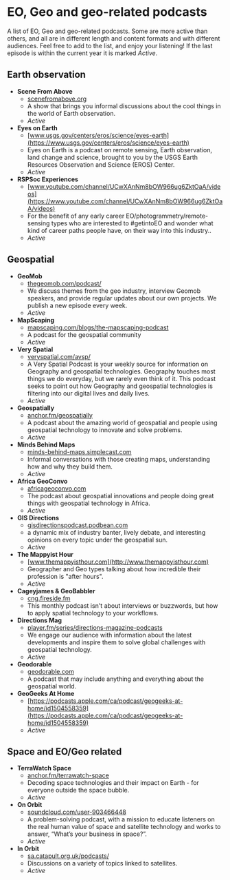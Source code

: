 # EO, Geo and geo-related podcasts
A list of EO, Geo and geo-related podcasts. Some are more active than others, and all are in different length and content formats and with different audiences. Feel free to add to the list, and enjoy your listening! If the last episode is within the current year it is marked _Active_. 

## Earth observation
* __Scene From Above__
  * [scenefromabove.org](https://scenefromabove.org)
  * A show that brings you informal discussions about the cool things in the world of Earth observation.
  * _Active_
* __Eyes on Earth__
  * [www.usgs.gov/centers/eros/science/eyes-earth](https://www.usgs.gov/centers/eros/science/eyes-earth)
  * Eyes on Earth is a podcast on remote sensing, Earth observation, land change and science, brought to you by the USGS Earth Resources Observation and Science (EROS) Center. 
  *  _Active_
* __RSPSoc Experiences__
  * [www.youtube.com/channel/UCwXAnNm8bOW966ug6ZktOaA/videos](https://www.youtube.com/channel/UCwXAnNm8bOW966ug6ZktOaA/videos)
  * For the benefit of any early career EO/photogrammetry/remote-sensing types who are interested to #getintoEO and wonder what kind of career paths people have, on their way into this industry.. 
  *  _Active_

## Geospatial
* __GeoMob__
  * [thegeomob.com/podcast/](https://thegeomob.com/podcast/)
  * We discuss themes from the geo industry, interview Geomob speakers, and provide regular updates about our own projects. We publish a new episode every week.
  *  _Active_
* __MapScaping__
  * [mapscaping.com/blogs/the-mapscaping-podcast](https://mapscaping.com/blogs/the-mapscaping-podcast)
  * A podcast for the geospatial community
  *  _Active_
* __Very Spatial__
  * [veryspatial.com/avsp/](https://veryspatial.com/avsp/)
  * A Very Spatial Podcast is your weekly source for information on Geography and geospatial technologies. Geography touches most things we do everyday, but we rarely even think of it. This podcast seeks to point out how Geography and geospatial technologies is filtering into our digital lives and daily lives.
  *  _Active_
* __Geospatially__
  * [anchor.fm/geospatially](https://anchor.fm/geospatially)
  * A podcast about the amazing world of geospatial and people using geospatial technology to innovate and solve problems.
  *  _Active_
* __Minds Behind Maps__
  * [minds-behind-maps.simplecast.com](https://minds-behind-maps.simplecast.com)
  * Informal conversations with those creating maps, understanding how and why they build them.
  *  _Active_
* __Africa GeoConvo__
  * [africageoconvo.com](https://africageoconvo.com)
  * The podcast about geospatial innovations and people doing great things with geospatial technology in Africa.
  *  _Active_
* __GIS Directions__
  * [gisdirectionspodcast.podbean.com](https://gisdirectionspodcast.podbean.com)
  * a dynamic mix of industry banter, lively debate, and interesting opinions on every topic under the geospatial sun.
  *  _Active_
* __The Mappyist Hour__
  * [www.themappyisthour.com](http://www.themappyisthour.com)
  * Geographer and Geo types talking about how incredible their profession is "after hours".
  *  _Active_
* __Cageyjames & GeoBabbler__
  * [cng.fireside.fm](https://cng.fireside.fm)
  * This monthly podcast isn't about interviews or buzzwords, but how to apply spatial technology to your workflows.
* __Directions Mag__
  * [player.fm/series/directions-magazine-podcasts](https://player.fm/series/directions-magazine-podcasts)
  * We engage our audience with information about the latest developments and inspire them to solve global challenges with geospatial technology.
  *  _Active_
* __Geodorable__
  * [geodorable.com](https://geodorable.com)
  * A podcast that may include anything and everything about the geospatial world. 
* __GeoGeeks At Home__
  * [https://podcasts.apple.com/ca/podcast/geogeeks-at-home/id1504558359](https://podcasts.apple.com/ca/podcast/geogeeks-at-home/id1504558359)
  *  _Active_

## Space and EO/Geo related
* __TerraWatch Space__
  * [anchor.fm/terrawatch-space](https://anchor.fm/terrawatch-space)
  * Decoding space technologies and their impact on Earth - for everyone outside the space bubble.
  *  _Active_
* __On Orbit__
  * [soundcloud.com/user-903466448](https://soundcloud.com/user-903466448)
  * A problem-solving podcast, with a mission to educate listeners on the real human value of space and satellite technology and works to answer, “What’s your business in space?”.
  *  _Active_
* __In Orbit__
  * [sa.catapult.org.uk/podcasts/](https://sa.catapult.org.uk/podcasts/)
  * Discussions on a variety of topics linked to satellites.
  *  _Active_
